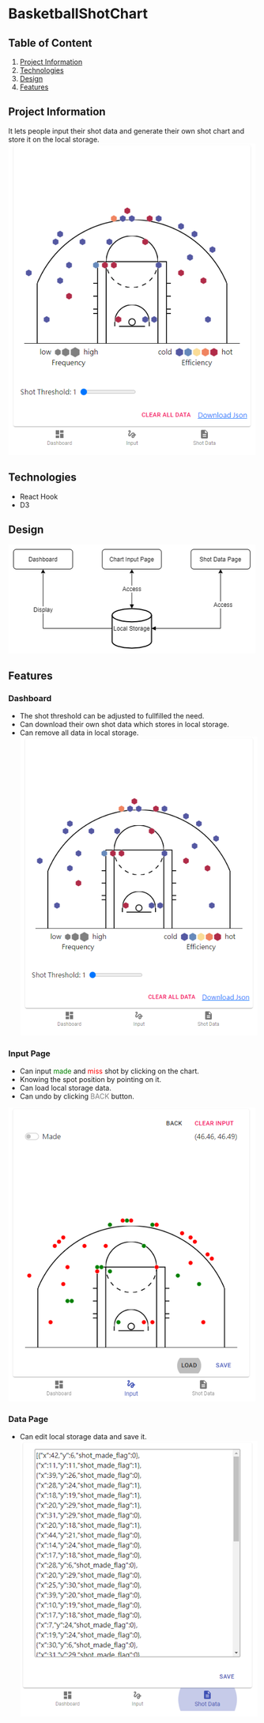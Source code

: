 # BasketballShotChart
## Table of Content
1. [Project Information](#appinfo)
2. [Technologies](#technologies)
3. [Design](#design)
4. [Features](#features)

<a name="appinfo"></a>
## Project Information
It lets people input their shot data and generate their own shot chart and store it on the local storage.<br>
<img src="./doc/Dashboard.PNG" alt="app design" width="500px"><br>

<a name="technologies"></a>
## Technologies
- React Hook
- D3

<a name="design"></a>
## Design
<img src="./doc/design.png" alt="app design" width="500px">

<a name="features"></a>
## Features

### Dashboard 
- The shot threshold can be adjusted to fullfilled the need.
- Can download their own shot data which stores in local storage.
- Can remove all data in local storage.<br>
<img src="./doc/Dashboard.PNG" alt="app design" width="500px"><br>

### Input Page
- Can input <span style="color:green;">made</span> and <span style="color:red;">miss</span> shot by clicking on the chart.
- Knowing the spot position by pointing on it.
- Can load local storage data.
- Can undo by clicking <span style="color:grey;">BACK</span> button.<br>

<img src="./doc/ChartInput.PNG" alt="app design" width="500px"><br>

### Data Page
- Can edit local storage data and save it.<br>
<img src="./doc/ShotData.PNG" alt="app design" width="500px"><br>
